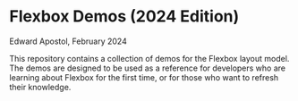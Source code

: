 # Flexbox Demos (2024 Edition)

Edward Apostol, February 2024

This repository contains a collection of demos for the Flexbox layout model.
The demos are designed to be used as a reference for developers who are learning about Flexbox for the first time,
or for those who want to refresh their knowledge.
